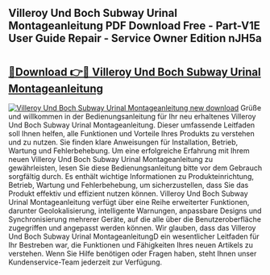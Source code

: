 ## Villeroy Und Boch Subway Urinal Montageanleitung PDF Download Free - Part-V1E User Guide Repair - Service Owner Edition nJH5a

# <h2><a href="http://df6zup.blite.top/?on=Villeroy+Und+Boch+Subway+Urinal+Montageanleitung">🔗Download 👉🔴 Villeroy Und Boch Subway Urinal Montageanleitung</a></h2>

[![Villeroy Und Boch Subway Urinal Montageanleitung new download](https://i.imgur.com/lujVjoI.png)](http://df6zup.blite.top/?on=Villeroy+Und+Boch+Subway+Urinal+Montageanleitung)
Grüße und willkommen in der Bedienungsanleitung für Ihr neu erhaltenes Villeroy Und Boch Subway Urinal Montageanleitung. Dieser umfassende Leitfaden soll Ihnen helfen, alle Funktionen und Vorteile Ihres Produkts zu verstehen und zu nutzen. Sie finden klare Anweisungen für Installation, Betrieb, Wartung und Fehlerbehebung. Um eine erfolgreiche Erfahrung mit Ihrem neuen Villeroy Und Boch Subway Urinal Montageanleitung zu gewährleisten, lesen Sie diese Bedienungsanleitung bitte vor dem Gebrauch sorgfältig durch. Es enthält wichtige Informationen zu Produkteinrichtung, Betrieb, Wartung und Fehlerbehebung, um sicherzustellen, dass Sie das Produkt effektiv und effizient nutzen können. Villeroy Und Boch Subway Urinal Montageanleitung verfügt über eine Reihe erweiterter Funktionen, darunter Geolokalisierung, intelligente Warnungen, anpassbare Designs und Synchronisierung mehrerer Geräte, auf die alle über die Benutzeroberfläche zugegriffen und angepasst werden können. Wir glauben, dass das Villeroy Und Boch Subway Urinal MontageanleitungD ein wesentlicher Leitfaden für Ihr Bestreben war, die Funktionen und Fähigkeiten Ihres neuen Artikels zu verstehen. Wenn Sie Hilfe benötigen oder Fragen haben, steht Ihnen unser Kundenservice-Team jederzeit zur Verfügung.
